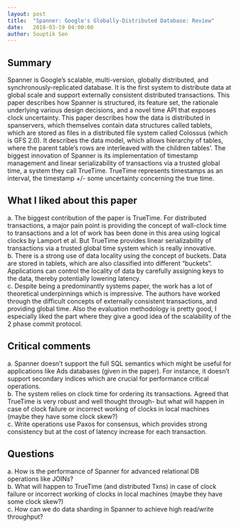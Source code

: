 ```yaml
---
layout: post
title:  "Spanner: Google's Globally-Distributed Database: Review"
date:   2018-03-19 04:00:00
author: Souptik Sen
---
```


## Summary
<p>
Spanner is Google’s scalable, multi-version, globally distributed, and synchronously-replicated database. It is the first system to distribute data at global scale and support externally consistent distributed transactions. This paper describes how Spanner is structured, its feature set, the rationale underlying various design decisions, and a novel time API that exposes clock uncertainty. This paper describes how the data is distributed in spanservers, which themselves contain data structures called tablets, which are stored as files in a distributed file system called Colossus (which is GFS 2.0). It describes the data model, which allows hierarchy of tables, where the parent table’s rows are interleaved with the children tables’. The biggest innovation of Spanner is its implementation of timestamp management and linear serializability of transactions via a trusted global time, a system they call TrueTime. TrueTime represents timestamps as an interval, the timestamp +/- some uncertainty concerning the true time.
</p>


## What I liked about this paper
<p>
a.  The biggest contribution of the paper is TrueTime. For distributed transactions, a major pain point is providing the concept of wall-clock time to transactions and a lot of work has been done in this area using logical clocks by Lamport et al. But TrueTime provides linear serializability of transactions via a trusted global time system which is really innovative.<br>
b.  There is a strong use of data locality using the concept of buckets. Data are stored in tablets, which are also classified into different “buckets”. Applications can control the locality of data by carefully assigning keys to the data, thereby potentially lowering latency.<br>
c.  Despite being a predominantly systems paper, the work has a lot of theoretical underpinnings which is impressive. The authors have worked through the difficult concepts of externally consistent transactions, and providing global time. Also the evaluation methodology is pretty good, I especially liked the part where they give a good idea of the scalability of the 2 phase commit protocol.
</p>

## Critical comments
<p>
a.  Spanner doesn’t support the full SQL semantics which might be useful for applications like Ads databases (given in the paper). For instance, it doesn’t support secondary indices which are crucial for performance critical operations. <br>
b.  The system relies on clock time for ordering its transactions. Agreed that TrueTime is very robust and well thought through- but what will happen in case of clock failure or incorrect working of clocks in local machines (maybe they have some clock skew?)<br>
c.  Write operations use Paxos for consensus, which provides strong consistency but at the cost of latency increase for each transaction.<br>
</p>


## Questions
<p>
a.  How is the performance of Spanner for advanced relational DB operations like JOINs?<br>
b.  What will happen to TrueTime (and distributed Txns) in case of clock failure or incorrect working of clocks in local machines (maybe they have some clock skew?)<br>
c.  How can we do data sharding in Spanner to achieve high read/write throughput?
</p>

